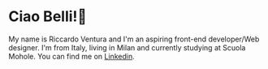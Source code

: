 <h1>Ciao Belli!👋</h1>

<p>My name is Riccardo Ventura and I'm an aspiring front-end developer/Web designer. I'm from Italy, living in Milan and currently studying at Scuola Mohole. You can find me on <a href="["](https://www.linkedin.com/in/riccardo-ventura/)>Linkedin</a>.</p>

